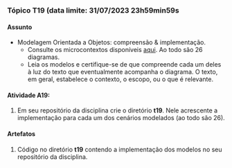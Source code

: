 ### Tópico T19 (data limite: **31/07/2023 23h59min59s**

#### Assunto

- Modelagem Orientada a Objetos: compreensão & implementação.
  - Consulte os microcontextos disponíveis [aqui](../modelos/modelos-07.md). Ao todo são 26 diagramas.
  - Leia os modelos e certifique-se de que compreende cada um deles à luz do
    texto que eventualmente acompanha o diagrama. O texto, em geral, estabelece
    o contexto, o escopo, ou o que é relevante.

#### Atividade A19:

1. Em seu repositório da disciplina crie o diretório **t19**. Nele acrescente a implementação para cada um dos cenários modelados (ao todo são 26).

#### Artefatos

1. Código no diretório **t19** contendo a implementação dos modelos no seu repositório da disciplina.
